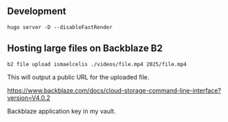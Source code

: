 ## Development

```
hugo server -D --disableFastRender
```

## Hosting large files on Backblaze B2

```
b2 file upload ismaelcelis ./videos/file.mp4 2025/file.mp4
```

This will output a public URL for the uploaded file.

https://www.backblaze.com/docs/cloud-storage-command-line-interface?version=V4.0.2

Backblaze application key in my vault.
